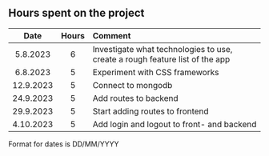 <h2>Hours spent on the project</h2>
  
| Date | Hours | Comment |
|:--:|:--:|:--|	
|5.8.2023|6|Investigate what technologies to use, create a rough feature list of the app|
|6.8.2023|5|Experiment with CSS frameworks|
|12.9.2023|5|Connect to mongodb|
|24.9.2023|5|Add routes to backend|
|29.9.2023|5|Start adding routes to frontend|
|4.10.2023|5|Add login and logout to front- and backend|

Format for dates is DD/MM/YYYY
